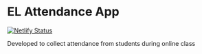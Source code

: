 # EL Attendance App
[![Netlify Status](https://api.netlify.com/api/v1/badges/7c1fa3e8-83b6-4e87-bd1f-73026d804286/deploy-status)](https://app.netlify.com/sites/els6-attendance/deploys)

Developed to collect attendance from students during online class

